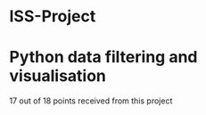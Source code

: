 # ISS-Project 
# Python data filtering and visualisation

17 out of 18 points received from this project
